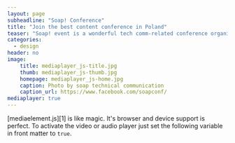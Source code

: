 ```yaml
---
layout: page
subheadline: "Soap! Conference"
title: "Join the best content conference in Poland"
teaser: "Soap! event is a wonderful tech comm-related conference organized in Cracow, Poland. Join the world of tech comm passionates eager to share their knowledge and experience, and become a part of it."
categories:
  - design
header: no
image:
    title: mediaplayer_js-title.jpg
    thumb: mediaplayer_js-thumb.jpg
    homepage: mediaplayer_js-home.jpg
    caption: Photo by soap technical communication
    caption_url: https://www.facebook.com/soapconf/
mediaplayer: true
---
```

[mediaelement.js][1] is like magic. It's browser and device support is perfect. To activate the video or audio player just set the following variable in front matter to `true`.